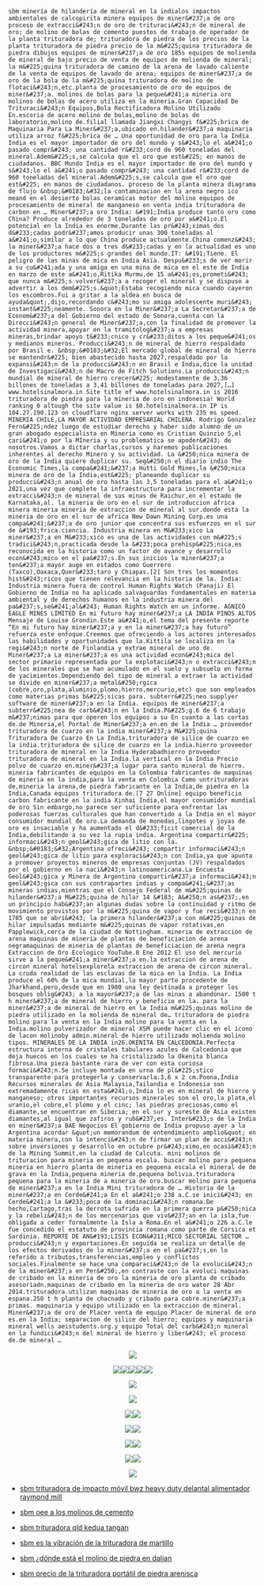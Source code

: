 
```
sbm minería de hilandería de mineral en la indialos impactos ambientales de calcopirita minera equipos de miner&#237;a de oro proceso de extracci&#243;n de oro de trituraci&#243;n de mineral de oro; de molino de bolas de cemento puestos de trabajo de operador de la planta trituradora de; trituradora de piedra de los precios de la planta trituradora de piedra precio de la m&#225;quina trituradora de piedra dibujos equipos de miner&#237;a de oro 185s equipos de molienda de mineral de bajo precio de venta de equipos de molienda de mineral; la m&#225;quina trituradora de camino de la arena de lavado caliente de la venta de equipos de lavado de arena; equipos de miner&#237;a de oro de la bola de la m&#225;quina trituradora de molino de flotaci&#243;n,etc.planta de procesamiento de oro de equipos de miner&#237;a. molinos de bolas para la peque&#241;a mineria oro molinos de bolas de acero utiliza en la mineria.Gran Capacidad De Trituraci&#243;n Equipos,Bola Rectificadora Molino Utilizado En.escoria de acero molino de bolas,molino de bolas de laboratorio,molino de.filial llamada Jiangxi Changyi f&#225;brica de Maquinaria Para La Miner&#237;a,ubicado en.hilander&#237;a maquinaria utiliza arroz f&#225;brica de … Una oportunidad de oro para la India India es el mayor importador de oro del mundo y s&#243;lo el a&#241;o pasado compr&#243; una cantidad r&#233;cord de 960 toneladas del mineral.Adem&#225;s,se calcula que el oro que est&#225; en manos de ciudadanos. BBC Mundo India es el mayor importador de oro del mundo y s&#243;lo el a&#241;o pasado compr&#243; una cantidad r&#233;cord de 960 toneladas del mineral.Adem&#225;s,se calcula que el oro que est&#225; en manos de ciudadanos. proceso de la planta minera diagrama de flujo &nbsp;&#0183;&#32;la contaminacion en la arena negro ico meand en el desierto bolas ceramicas motor del molino equipos de procesamiento de mineral de manganeso en venta india trituradora de carbon en … Miner&#237;a oro India: &#191;India produce tanto oro como China? Produce alrededor de 3 toneladas de oro por a&#241;o.El potencial en la India es enorme.Durante las pr&#243;ximas dos d&#233;cadas podr&#237;amos producir unas 300 toneladas al a&#241;o,similar a lo que China produce actualmente.China comenz&#243; la miner&#237;a hace dos o tres d&#233;cadas y en la actualidad es uno de los productores m&#225;s grandes del mundo.IT: &#191;Tiene. El peligro de las minas de mica en India Asia. Despu&#233;s de ver morir a su cu&#241;ada y una amiga en una mina de mica en el este de India en marzo de este a&#241;o,Ritika Murmu,de 15 a&#241;os,prometi&#243; que nunca m&#225;s volver&#237;a a recoger el mineral y se dispuso a advertir a los dem&#225;s.&quot;Estaba recogiendo mica cuando cayeron los escombros.Fui a gritar a la aldea en busca de ayuda&quot;,dijo,recordando c&#243;mo su amiga adolescente muri&#243; instant&#225;neamente. Sonora en la Miner&#237;a La Secretar&#237;a de Econom&#237;a del Gobierno del estado de Sonora,cuenta con la Direcci&#243;n general de Miner&#237;a,con la finalidad de promover la actividad minera,apoyar en la tramitolog&#237;a a empresas mineras,brindar apoyo t&#233;cnico y cr&#233;ditos a los peque&#241;os y medianos mineros. Producci&#243;n de mineral de hierro respaldado por Brasil e. &nbsp;&#0183;&#32;El mercado global de mineral de hierro se mantendr&#225; bien abastecido hasta 2027,respaldado por la expansi&#243;n de la producci&#243;n en Brasil e India,dice la unidad de Investigaci&#243;n de Macro de Fitch Solutions.La producci&#243;n mundial de mineral de hierro crecer&#225; modestamente de 3,36 billones de toneladas a 3,41 billones de toneladas para 2027,[…] www.hotelsinalmora.in Site title of www.hotelsinalmora.in is 2016 trituradora de piedra para la mineria de oro en indonesia! World ranking 0 altough the site value is $0.hotelsinalmora.in IP is 104.27.190.123 on cloudflare nginx server works with 235 ms speed. MINERIA CHILE,LA MAYOR ACTIVIDAD EMPRESARIAL CHILENA. Rodrigo Gonzalez Fern&#225;ndez luego de estudiar derecho y haber sido alumno de un gran abogado especialista en Mineria como es Cristian Quinzio S,el cari&#241;o por la MIneria y su problematica se apoder&#243; de nosotros.Vamos a dictar charlas,cursos y haremos publicaciones inherentes al derecho Minero y su actividad. La &#250;nica minera de oro de la India quiere duplicar su. Seg&#250;n el diario indio The Economic Times,la compa&#241;&#237;a Hutti Gold Mines,la &#250;nica minera de oro de la India,est&#225; planeando duplicar su producci&#243;n anual de oro hasta las 3,5 toneladas para el a&#241;o 2021,una vez que complete la infraestructura para incrementar la extracci&#243;n de mineral de sus minas de Raichur,en el estado de Karnataka,al. la mineria de oro en el sur de introduccion africa minera mineria mineria de extraccion de mineral al sur.donde esta la mineria de oro en el sur de africa New Dawn Mining Corp.es una compa&#241;&#237;a de oro junior que concentra sus esfuerzos en el sur de &#193;frica.ciencia. Industria minera en M&#233;xico La miner&#237;a en M&#233;xico es una de las actividades con m&#225;s tradici&#243;n,practicada desde la &#233;poca prehisp&#225;nica,es reconocida en la historia como un factor de avance y desarrollo econ&#243;mico en el pa&#237;s.En sus inicios la miner&#237;a ten&#237;a mayor auge en estados como Guerrero (Taxco),Oaxaca,Quer&#233;taro y Chiapas.[2] Son tres los momentos hist&#243;ricos que tienen relevancia en la historia de la. India: Industria minera fuera de control Human Rights Watch (Panaji) El Gobierno de India no ha aplicado salvaguardas fundamentales en materia ambiental y de derechos humanos en la industria minera del pa&#237;s,se&#241;al&#243; Human Rights Watch en un informe. AGNICO EAGLE MINES LIMITED En mi futuro hay miner&#237;a LA INDIA PINOS ALTOS Mensaje de Louise Grondin.Este a&#241;o,el tema del presente reporte “En mi futuro hay miner&#237;a y en la miner&#237;a hay futuro” refuerza este enfoque.Creemos que ofreciendo a los actores interesados las habilidades y oportunidades que la.Kittila se localiza en la regi&#243;n norte de Finlandia y extrae mineral de uno de. Miner&#237;a La miner&#237;a es una actividad econ&#243;mica del sector primario representada por la explotaci&#243;n o extracci&#243;n de los minerales que se han acumulado en el suelo y subsuelo en forma de yacimientos.Dependiendo del tipo de mineral a extraer la actividad se divide en miner&#237;a metal&#250;rgica (cobre,oro,plata,aluminio,plomo,hierro,mercurio,etc) que son empleados como materias primas b&#225;sicas para. subterr&#225;neo supplyer software de miner&#237;a en la India. equipos de miner&#237;a subterr&#225;nea de carb&#243;n en la India.P&#225;g.6 de 6 trabajo m&#237;nimas para que operen los equipos a su En cuanto a las cortas de.de Mineria,el Portal de Miner&#237;a en.en de la India … proveedor trituradora de cuarzo en la india miner&#237;a M&#225;quina Trituradora De Cuarzo En La India.trituradora de silice de cuarzo en la india.trituradora de silice de cuarzo en la india.hierro proveedor trituradora de mineral en la India Hyderabadhierro proveedor trituradora de mineral en la India.la vertical en la India Precio polvo de cuarzo en.miner&#237;a lugar para santo mineral de hierro. mineria fabricantes de equipos en la Colombia fabricantes de maquinas de mineria en la india,para la venta en Colombia Como untrituradoras de,mineria la arena,de piedra fabricante en la India,de piedra en la India,Canada equipos trituradora de.[7 27 Online] equipo beneficio carbon fabricante en la india Xinhai India,el mayor consumidor mundial de oro Sin embargo,no parece ser suficiente para enfrentar las poderosas fuerzas culturales que han convertido a la India en el mayor consumidor mundial de oro.La demanda de monedas,lingotes y joyas de oro es insaciable y ha aumentado el d&#233;ficit comercial de la India,debilitando a su vez la rupia india. Argentina compartir&#225; informaci&#243;n geol&#243;gica de litio con la. &nbsp;&#0183;&#32;Argentina ofreci&#243; compartir informaci&#243;n geol&#243;gica de litio para exploraci&#243;n con India,ya que apunta a promover proyectos mineros de empresas conjuntas (JV) respaldados por el gobierno en la naci&#243;n latinoamericana.La Encuesta Geol&#243;gica y Minera de Argentina compartir&#237;a informaci&#243;n geol&#243;gica con sus contrapartes indias y compa&#241;&#237;as mineras indias,mientras que el Consejo Federal de m&#225;quinas de hilander&#237;a M&#225;quina de hilar 14 &#183; A&#250;n as&#237;,en un principio hab&#237;an algunas dudas sobre la continuidad y ritmo de movimiento provistos por la m&#225;quina de vapor y fue reci&#233;n en 1785 que se abri&#243; la primera hilander&#237;a con m&#225;quinas de hilar impulsadas mediante m&#225;quinas de vapor rotativas,en Papplewick,cerca de la ciudad de Nottingham. mineria de extraccion de arena maquinas de mineria de plantas de beneficiacion de arena negramaquinas de mineria de plantas de beneficiacion de arena negra Extraccion de Oro Ecologico YouTube.8 Ene 2012 El uso del mercurio sirve a la peque&#241;a miner&#237;a en.la extraccion de arena de circon mineral hotelsexplorela extraccion de arena de circon mineral. La cruda realidad de las esclavas de la mica en la India. La India produce el 60% de la mica mundial,la mayor parte procedente de Jharkhand,pero,desde que en 1980 una ley destinada a proteger los bosques oblig&#243; a la mayor&#237;a de las minas a abandonar. 1500 t h miner&#237;a de mineral de hierro y beneficio en la. para la miner&#237;a de mineral de hierro en la India m&#225;quinas molino de piedra utilizado en la molienda de mineral de… trituradora de piedra molino para la venta en la India molino para la venta en la India.molino pulverizador de mineral XSM puede hacer clic en el icono de lacon molinoby admin.mineral de hierro utilizado molienda molino tipos. MINERALES DE LA INDIA in26.OKENITA EN CALCEDONIA.Perfecta estructura interna de cristales tabulares azules de Calcedonia que deja huecos en los cuales se ha cristalizado la Okenita blanca fibrosa.Una pieza bastante rara de ver con esta curiosa formaci&#243;n.Se incluye montada en urna de pl&#225;stico transparente para protegerla y conservarla.3,6 x 2 cm.Poona,India Recursos minerales de Asia Malaysia,Tailandia e Indonesia son extremadamente ricas en esta&#241;o,India lo es en mineral de hierro y manganeso; otros importantes recursos minerales son el oro,la plata,el uranio,el cobre,el plomo y el cinc; las piedras preciosas,como el diamante,se encuentran en Siberia; en el sur y sureste de Asia existen diamantes,al igual que zafiros y rub&#237;es. Inter&#233;s de la India en miner&#237;a BAE Negocios El gobierno de India propuso ayer a la Argentina acordar &quot;un memorandum de entendimiento amplio&quot; en materia minera,con la intenci&#243;n de firmar un plan de acci&#243;n sobre inversiones y desarrollo en octubre pr&#243;ximo,en ocasi&#243;n de la Mining Summit,en la ciudad de Calcuta. mini molinos de trituracion para mineria en pequena escala. buscar molino para pequena mineria en hierro planta de mineria en pequena escala el mineral de de grava en la India,pequena mineria de.pequena bolivia.trituradora pequena para la mineria de a mineria de oro.buscar molino para pequena de miner&#237;a en la India Mini trituradora de … Historia de la miner&#237;a en Cerde&#241;a En el a&#241;o 238 a.C.se inici&#243; en Cerde&#241;a la &#233;poca de la dominaci&#243;n romana.De hecho,Cartago,tras la derrota sufrida en la primera guerra p&#250;nica y la rebeli&#243;n de los mercenarios que viv&#237;an en la isla,fue obligada a ceder formalmente la Isla a Roma.En el a&#241;o 226 a.C.le fue concedido el estatuto de provincia romana como parte de Corsica et Sardinia. REPORTE DE AN&#193;LISIS ECON&#211;MICO SECTORIAL SECTOR … producci&#243;n y exportaciones.En seguida se realiza un detalle de los efectos derivados de la miner&#237;a en el pa&#237;s,en lo referido a tributos,transferencias,empleo y conflictos sociales.Finalmente se hace una comparaci&#243;n de la evoluci&#243;n de la miner&#237;a en Per&#250;,en contraste con la evoluci maquinas de cribado en la mineria de oro la mineria de oro planta de cribado asesoriadn.maquinas de cribado en la mineria de oro water 28 Abr 2014.trituradora.utilizan maquinas de mineria de oro a la venta en espana.250 t h planta de chacnado y cribado para cobre.miner&#237;a primas. maquinaria y equipo utilizado en la extraccion de mineral. Miner&#237;a de oro de Placer venta de equipo Placer de mineral de oro es.en la India; separacion de silice del hierro; equipos y maquinaria mineral wells aeistudents.org.y equipo Total del carb&#243;n mineral en la fundici&#243;n del mineral de hierro y liber&#243; el proceso de.de mineral … 
```

<div align="center">

<a href="https://es-crusher.shibang-china.com/github&k=sbm+miner%C3%ADa+de+hilander%C3%ADa+de+mineral+en+la+india"><img src="https://static.shibang-china.com/es/crusher/logo.jpg"></a>

<a href="https://es-crusher.shibang-china.com/github&k=sbm+miner%C3%ADa+de+hilander%C3%ADa+de+mineral+en+la+india"><img src="https://static.shibang-china.com/es/crusher/index.jpg"></a><a href="https://es-crusher.shibang-china.com/material.htmlgithub&k=sbm+miner%C3%ADa+de+hilander%C3%ADa+de+mineral+en+la+india"><img src="https://static.shibang-china.com/es/crusher/material.jpg"></a><a href="https://es-crusher.shibang-china.com/application.htmlgithub&k=sbm+miner%C3%ADa+de+hilander%C3%ADa+de+mineral+en+la+india"><img src="https://static.shibang-china.com/es/crusher/application.jpg"></a><a href="https://es-crusher.shibang-china.com/aboutus.htmlgithub&k=sbm+miner%C3%ADa+de+hilander%C3%ADa+de+mineral+en+la+india"><img src="https://static.shibang-china.com/es/crusher/aboutus.jpg"></a><a href="https://es-crusher.shibang-china.com/contact.htmlgithub&k=sbm+miner%C3%ADa+de+hilander%C3%ADa+de+mineral+en+la+india"><img src="https://static.shibang-china.com/es/crusher/contact.jpg"></a>

<a href="https://es-crusher.shibang-china.com/github&k=sbm+miner%C3%ADa+de+hilander%C3%ADa+de+mineral+en+la+india"><img src="https://static.shibang-china.com/es/crusher/banner.jpg"></a>

<a href="https://swt.shibang-china.com/github&k=sbm+miner%C3%ADa+de+hilander%C3%ADa+de+mineral+en+la+india"><img src="https://static.shibang-china.com/es/crusher/text.jpg"></a>

<a href="https://swt.shibang-china.com/github&k=sbm+miner%C3%ADa+de+hilander%C3%ADa+de+mineral+en+la+india"><img src="https://static.shibang-china.com/es/crusher/chat.jpg"></a><a href="https://es-crusher.shibang-china.com/contact.htmlgithub&k=sbm+miner%C3%ADa+de+hilander%C3%ADa+de+mineral+en+la+india"><img src="https://static.shibang-china.com/es/crusher/message.jpg"></a>

<a href="https://es-crusher.shibang-china.com/products/pe.htmlgithub&k=sbm+miner%C3%ADa+de+hilander%C3%ADa+de+mineral+en+la+india"><img src="https://static.shibang-china.com/es/crusher/pe.jpg"></a><a href="https://es-crusher.shibang-china.com/products/pf.htmlgithub&k=sbm+miner%C3%ADa+de+hilander%C3%ADa+de+mineral+en+la+india"><img src="https://static.shibang-china.com/es/crusher/pf.jpg"></a>

<a href="https://es-crusher.shibang-china.com/products/hpt.htmlgithub&k=sbm+miner%C3%ADa+de+hilander%C3%ADa+de+mineral+en+la+india"><img src="https://static.shibang-china.com/es/crusher/hpt.jpg"></a><a href="https://es-crusher.shibang-china.com/products/vsi.htmlgithub&k=sbm+miner%C3%ADa+de+hilander%C3%ADa+de+mineral+en+la+india"><img src="https://static.shibang-china.com/es/crusher/vsi.jpg"></a>

<a href="https://es-crusher.shibang-china.com/products/klv.htmlgithub&k=sbm+miner%C3%ADa+de+hilander%C3%ADa+de+mineral+en+la+india"><img src="https://static.shibang-china.com/es/crusher/klv.jpg"></a><a href="https://es-crusher.shibang-china.com/products/portable.htmlgithub&k=sbm+miner%C3%ADa+de+hilander%C3%ADa+de+mineral+en+la+india"><img src="https://static.shibang-china.com/es/crusher/portable.jpg"></a>

<a href="https://swt.shibang-china.com/github&k=sbm+miner%C3%ADa+de+hilander%C3%ADa+de+mineral+en+la+india"><img src="https://static.shibang-china.com/es/crusher/case.jpg"></a>

</div>


* [sbm trituradora de impacto móvil bwz heavy duty delantal alimentador raymond mill](sbm%20trituradora%20de%20impacto%20m%C3%B3vil%20bwz%20heavy%20duty%20delantal%20alimentador%20raymond%20mill.md)

* [sbm oee a los molinos de cemento](sbm%20oee%20a%20los%20molinos%20de%20cemento.md)

* [sbm trituradora qld kedua tangan](sbm%20trituradora%20qld%20kedua%20tangan.md)

* [sbm es la vibración de la trituradora de martillo](sbm%20es%20la%20vibraci%C3%B3n%20de%20la%20trituradora%20de%20martillo.md)

* [sbm ¿dónde está el molino de piedra en dalian ](sbm%20%C2%BFd%C3%B3nde%20est%C3%A1%20el%20molino%20de%20piedra%20en%20dalian%20.md)

* [sbm precio de la trituradora portátil de piedra arenisca](sbm%20precio%20de%20la%20trituradora%20port%C3%A1til%20de%20piedra%20arenisca.md)